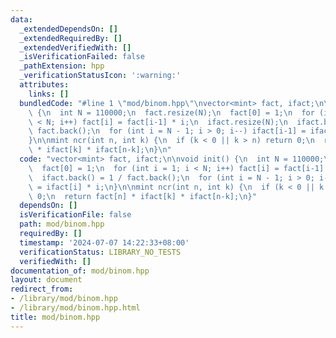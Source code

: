 ```yaml
---
data:
  _extendedDependsOn: []
  _extendedRequiredBy: []
  _extendedVerifiedWith: []
  _isVerificationFailed: false
  _pathExtension: hpp
  _verificationStatusIcon: ':warning:'
  attributes:
    links: []
  bundledCode: "#line 1 \"mod/binom.hpp\"\nvector<mint> fact, ifact;\n\nvoid init()\
    \ {\n  int N = 110000;\n  fact.resize(N);\n  fact[0] = 1;\n  for (int i = 1; i\
    \ < N; i++) fact[i] = fact[i-1] * i;\n  ifact.resize(N);\n  ifact.back() = 1 /\
    \ fact.back();\n  for (int i = N - 1; i > 0; i--) ifact[i-1] = ifact[i] * i;\n\
    }\n\nmint ncr(int n, int k) {\n  if (k < 0 || k > n) return 0;\n  return fact[n]\
    \ * ifact[k] * ifact[n-k];\n}\n"
  code: "vector<mint> fact, ifact;\n\nvoid init() {\n  int N = 110000;\n  fact.resize(N);\n\
    \  fact[0] = 1;\n  for (int i = 1; i < N; i++) fact[i] = fact[i-1] * i;\n  ifact.resize(N);\n\
    \  ifact.back() = 1 / fact.back();\n  for (int i = N - 1; i > 0; i--) ifact[i-1]\
    \ = ifact[i] * i;\n}\n\nmint ncr(int n, int k) {\n  if (k < 0 || k > n) return\
    \ 0;\n  return fact[n] * ifact[k] * ifact[n-k];\n}"
  dependsOn: []
  isVerificationFile: false
  path: mod/binom.hpp
  requiredBy: []
  timestamp: '2024-07-07 14:22:33+08:00'
  verificationStatus: LIBRARY_NO_TESTS
  verifiedWith: []
documentation_of: mod/binom.hpp
layout: document
redirect_from:
- /library/mod/binom.hpp
- /library/mod/binom.hpp.html
title: mod/binom.hpp
---
```

